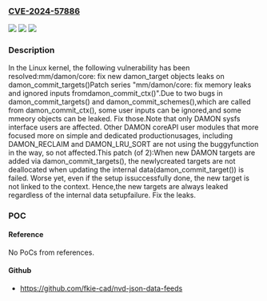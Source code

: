 ### [CVE-2024-57886](https://cve.mitre.org/cgi-bin/cvename.cgi?name=CVE-2024-57886)
![](https://img.shields.io/static/v1?label=Product&message=Linux&color=blue)
![](https://img.shields.io/static/v1?label=Version&message=9cb3d0b9dfce6a3258d91e6d69e418d0b4cce46a%3C%203647932d0b3e609c762c55e8f9fe10a09776e0a7%20&color=brighgreen)
![](https://img.shields.io/static/v1?label=Vulnerability&message=n%2Fa&color=brighgreen)

### Description

In the Linux kernel, the following vulnerability has been resolved:mm/damon/core: fix new damon_target objects leaks on damon_commit_targets()Patch series "mm/damon/core: fix memory leaks and ignored inputs fromdamon_commit_ctx()".Due to two bugs in damon_commit_targets() and damon_commit_schemes(),which are called from damon_commit_ctx(), some user inputs can be ignored,and some mmeory objects can be leaked.  Fix those.Note that only DAMON sysfs interface users are affected.  Other DAMON coreAPI user modules that more focused more on simple and dedicated productionusages, including DAMON_RECLAIM and DAMON_LRU_SORT are not using the buggyfunction in the way, so not affected.This patch (of 2):When new DAMON targets are added via damon_commit_targets(), the newlycreated targets are not deallocated when updating the internal data(damon_commit_target()) is failed.  Worse yet, even if the setup issuccessfully done, the new target is not linked to the context.  Hence,the new targets are always leaked regardless of the internal data setupfailure.  Fix the leaks.

### POC

#### Reference
No PoCs from references.

#### Github
- https://github.com/fkie-cad/nvd-json-data-feeds

